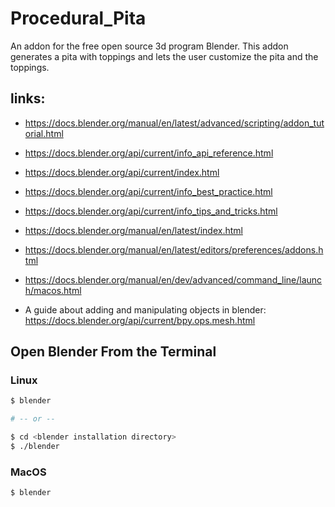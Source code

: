 # Procedural_Pita
An addon for the free open source 3d program Blender. This addon generates a pita with toppings and lets the user customize the pita and the toppings.

## links:

* https://docs.blender.org/manual/en/latest/advanced/scripting/addon_tutorial.html
* https://docs.blender.org/api/current/info_api_reference.html
* https://docs.blender.org/api/current/index.html
* https://docs.blender.org/api/current/info_best_practice.html
* https://docs.blender.org/api/current/info_tips_and_tricks.html
* https://docs.blender.org/manual/en/latest/index.html
* https://docs.blender.org/manual/en/latest/editors/preferences/addons.html
* https://docs.blender.org/manual/en/dev/advanced/command_line/launch/macos.html

* A guide about adding and manipulating objects in blender: https://docs.blender.org/api/current/bpy.ops.mesh.html


## Open Blender From the Terminal

### Linux

```bash
$ blender

# -- or --

$ cd <blender installation directory>
$ ./blender
```

### MacOS

```bash
$ blender
```
